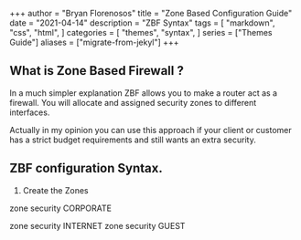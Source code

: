 +++
author = "Bryan Florenosos"
title = "Zone Based Configuration Guide"
date = "2021-04-14"
description = "ZBF Syntax"
tags = [
    "markdown",
    "css",
    "html",
]
categories = [
    "themes",
    "syntax",
]
series = ["Themes Guide"]
aliases = ["migrate-from-jekyl"]
+++

## What is Zone Based Firewall ?

In a much simpler explanation ZBF  allows you to make a router act as a firewall. You will allocate and assigned security zones to different interfaces.

Actually in my opinion you can use this approach if your client or customer has a strict budget requirements and still wants an extra security.


## ZBF configuration Syntax.

1. Create the Zones

zone security CORPORATE

zone security INTERNET
zone security GUEST

